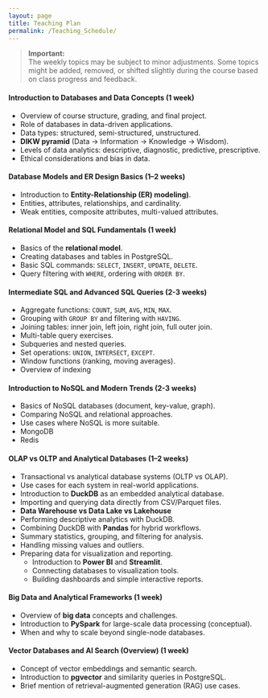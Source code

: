 ```yaml
---
layout: page
title: Teaching Plan
permalink: /Teaching_Schedule/
---
```


> **Important:**  
> The weekly topics may be subject to minor adjustments. Some topics might be added, removed, or shifted slightly during the course based on class progress and feedback.

#### **Introduction to Databases and Data Concepts (1 week)**
- Overview of course structure, grading, and final project.
- Role of databases in data-driven applications.
- Data types: structured, semi-structured, unstructured.
- **DIKW pyramid** (Data → Information → Knowledge → Wisdom).
- Levels of data analytics: descriptive, diagnostic, predictive, prescriptive.
- Ethical considerations and bias in data.

#### **Database Models and ER Design Basics (1–2 weeks)**
- Introduction to **Entity-Relationship (ER) modeling)**.
- Entities, attributes, relationships, and cardinality.
- Weak entities, composite attributes, multi-valued attributes.

#### **Relational Model and SQL Fundamentals (1 week)**
- Basics of the **relational model**.
- Creating databases and tables in PostgreSQL.
- Basic SQL commands: `SELECT`, `INSERT`, `UPDATE`, `DELETE`.
- Query filtering with `WHERE`, ordering with `ORDER BY`.


#### **Intermediate SQL and Advanced SQL Queries (2-3 weeks)**
- Aggregate functions: `COUNT`, `SUM`, `AVG`, `MIN`, `MAX`.
- Grouping with `GROUP BY` and filtering with `HAVING`.
- Joining tables: inner join, left join, right join, full outer join.
- Multi-table query exercises.
- Subqueries and nested queries.
- Set operations: `UNION`, `INTERSECT`, `EXCEPT`.
- Window functions (ranking, moving averages).
- Overview of indexing

#### **Introduction to NoSQL and Modern Trends (2-3 weeks)**
- Basics of NoSQL databases (document, key-value, graph).
- Comparing NoSQL and relational approaches.
- Use cases where NoSQL is more suitable.
- MongoDB
- Redis

#### **OLAP vs OLTP and Analytical Databases (1–2 weeks)**
- Transactional vs analytical database systems (OLTP vs OLAP).
- Use cases for each system in real-world applications.
- Introduction to **DuckDB** as an embedded analytical database.
- Importing and querying data directly from CSV/Parquet files.
- **Data Warehouse vs Data Lake vs Lakehouse**
- Performing descriptive analytics with DuckDB.
- Combining DuckDB with **Pandas** for hybrid workflows.
- Summary statistics, grouping, and filtering for analysis.
- Handling missing values and outliers.
- Preparing data for visualization and reporting.
  - Introduction to **Power BI** and **Streamlit**.
  - Connecting databases to visualization tools.
  - Building dashboards and simple interactive reports.

#### **Big Data and Analytical Frameworks (1 week)**
- Overview of **big data** concepts and challenges.
- Introduction to **PySpark** for large-scale data processing (conceptual).
- When and why to scale beyond single-node databases.


#### **Vector Databases and AI Search (Overview) (1 week)**
- Concept of vector embeddings and semantic search.
- Introduction to **pgvector** and similarity queries in PostgreSQL.
- Brief mention of retrieval-augmented generation (RAG) use cases.

